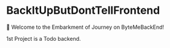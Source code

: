 # BackItUpButDontTellFrontend

🚀 Welcome to the Embarkment of Journey on ByteMeBackEnd!





1st Project is a Todo backend.